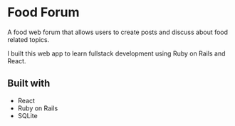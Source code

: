 # Food Forum
A food web forum that allows users to create posts and discuss about food related topics.

I built this web app to learn fullstack development using Ruby on Rails and React.

## Built with
- React
- Ruby on Rails
- SQLite
